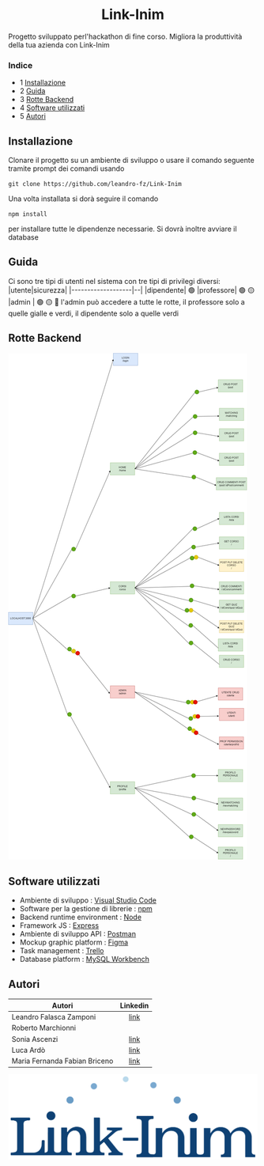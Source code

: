 # <h1 align="center">Link-Inim</h1>


Progetto sviluppato perl'hackathon di fine corso.
Migliora la produttività della tua azienda con Link-Inim

### Indice
* 1 [Installazione](#installazione)
* 2 [Guida](#guida)
* 3 [Rotte Backend](#rotte)
* 4 [Software utilizzati](#software)
* 5 [Autori](#autori)

<a name="installazione"></a>
## Installazione
Clonare il progetto su un ambiente di sviluppo o usare il comando seguente tramite prompt dei comandi usando 
```
git clone https://github.com/leandro-fz/Link-Inim
```
Una volta installata si dorà seguire il comando
```
npm install
```
per installare tutte le dipendenze necessarie.
Si dovrà inoltre avviare il database 

<a name="guida"></a>
## Guida
Ci sono tre tipi di utenti nel sistema con tre tipi di privilegi diversi:
|utente|sicurezza|
|-------------------|--|
|dipendente| :green_circle:
|professore| :green_circle: :yellow_circle:
|admin     | :green_circle: :yellow_circle: :red_circle:
l'admin può accedere a tutte le rotte, il professore solo a quelle gialle e verdi, il dipendente solo a quelle verdi

<a name="rotte"></a>
## Rotte Backend
![](images/backendrotte.png)

<a name="software"></a>
## Software utilizzati
* Ambiente di sviluppo : [Visual Studio Code](https://code.visualstudio.com/)
* Software per la gestione di librerie : [npm](https://www.npmjs.com/)
* Backend runtime environment : [Node](https://nodejs.org/it/)
* Framework JS : [Express](https://expressjs.com/it/)
* Ambiente di sviluppo API : [Postman](https://www.postman.com/)
* Mockup graphic platform : [Figma](https://www.figma.com/)
* Task management : [Trello](https://trello.com/)
* Database platform : [MySQL Workbench](https://www.mysql.com/it/products/workbench/)

<a name="autori"></a>
## Autori

|             Autori            |   Linkedin  |
|-------------------------------|:---------:|
| Leandro Falasca Zamponi       |   [link](https://www.linkedin.com/in/leandro-falasca-zamponi/)   |
| Roberto Marchionni            |           |
| Sonia Ascenzi                 |   [link](https://www.linkedin.com/in/soniaascenzi/)   |
| Luca Ardò                     |   [link](https://www.linkedin.com/in/luca-ard%C3%B2-4973a6226/)  |
| Maria Fernanda Fabian Briceno |   [link](https://www.linkedin.com/in/maria-fernanda-fabian-briceno-6429051a2/)  |


<img src="images/link-inim-logo%20ver2.png"/>
